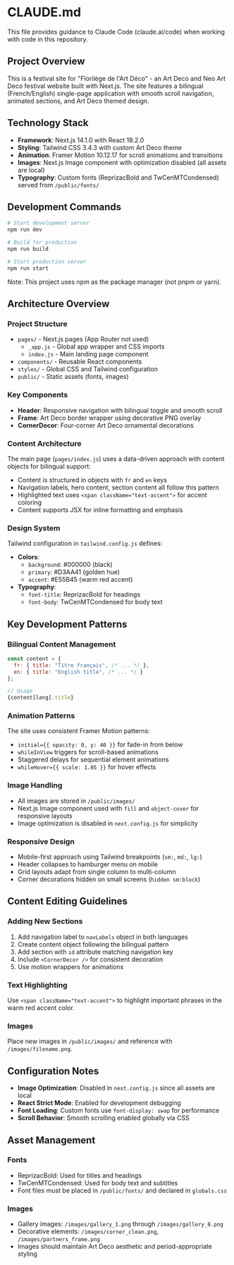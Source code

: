 # CLAUDE.md

This file provides guidance to Claude Code (claude.ai/code) when working with code in this repository.

## Project Overview

This is a festival site for "Florilège de l'Art Déco" - an Art Deco and Neo Art Deco festival website built with Next.js. The site features a bilingual (French/English) single-page application with smooth scroll navigation, animated sections, and Art Deco themed design.

## Technology Stack

- **Framework**: Next.js 14.1.0 with React 18.2.0
- **Styling**: Tailwind CSS 3.4.3 with custom Art Deco theme
- **Animation**: Framer Motion 10.12.17 for scroll animations and transitions
- **Images**: Next.js Image component with optimization disabled (all assets are local)
- **Typography**: Custom fonts (ReprizacBold and TwCenMTCondensed) served from `/public/fonts/`

## Development Commands

```bash
# Start development server
npm run dev

# Build for production
npm run build

# Start production server
npm run start
```

Note: This project uses npm as the package manager (not pnpm or yarn).

## Architecture Overview

### Project Structure
- `pages/` - Next.js pages (App Router not used)
  - `_app.js` - Global app wrapper and CSS imports
  - `index.js` - Main landing page component
- `components/` - Reusable React components
- `styles/` - Global CSS and Tailwind configuration
- `public/` - Static assets (fonts, images)

### Key Components
- **Header**: Responsive navigation with bilingual toggle and smooth scroll
- **Frame**: Art Deco border wrapper using decorative PNG overlay
- **CornerDecor**: Four-corner Art Deco ornamental decorations

### Content Architecture
The main page (`pages/index.js`) uses a data-driven approach with content objects for bilingual support:

- Content is structured in objects with `fr` and `en` keys
- Navigation labels, hero content, section content all follow this pattern
- Highlighted text uses `<span className="text-accent">` for accent coloring
- Content supports JSX for inline formatting and emphasis

### Design System
Tailwind configuration in `tailwind.config.js` defines:
- **Colors**: 
  - `background`: #000000 (black)
  - `primary`: #D3AA41 (golden hue)
  - `accent`: #E55B45 (warm red accent)
- **Typography**:
  - `font-title`: ReprizacBold for headings
  - `font-body`: TwCenMTCondensed for body text

## Key Development Patterns

### Bilingual Content Management
```javascript
const content = {
  fr: { title: "Titre français", /* ... */ },
  en: { title: "English title", /* ... */ }
};

// Usage
{content[lang].title}
```

### Animation Patterns
The site uses consistent Framer Motion patterns:
- `initial={{ opacity: 0, y: 40 }}` for fade-in from below
- `whileInView` triggers for scroll-based animations
- Staggered delays for sequential element animations
- `whileHover={{ scale: 1.05 }}` for hover effects

### Image Handling
- All images are stored in `/public/images/`
- Next.js Image component used with `fill` and `object-cover` for responsive layouts
- Image optimization is disabled in `next.config.js` for simplicity

### Responsive Design
- Mobile-first approach using Tailwind breakpoints (`sm:`, `md:`, `lg:`)
- Header collapses to hamburger menu on mobile
- Grid layouts adapt from single column to multi-column
- Corner decorations hidden on small screens (`hidden sm:block`)

## Content Editing Guidelines

### Adding New Sections
1. Add navigation label to `navLabels` object in both languages
2. Create content object following the bilingual pattern
3. Add section with `id` attribute matching navigation key
4. Include `<CornerDecor />` for consistent decoration
5. Use motion wrappers for animations

### Text Highlighting
Use `<span className="text-accent">` to highlight important phrases in the warm red accent color.

### Images
Place new images in `/public/images/` and reference with `/images/filename.png`.

## Configuration Notes

- **Image Optimization**: Disabled in `next.config.js` since all assets are local
- **React Strict Mode**: Enabled for development debugging
- **Font Loading**: Custom fonts use `font-display: swap` for performance
- **Scroll Behavior**: Smooth scrolling enabled globally via CSS

## Asset Management

### Fonts
- ReprizacBold: Used for titles and headings
- TwCenMTCondensed: Used for body text and subtitles
- Font files must be placed in `/public/fonts/` and declared in `globals.css`

### Images
- Gallery images: `/images/gallery_1.png` through `/images/gallery_8.png`
- Decorative elements: `/images/corner_clean.png`, `/images/partners_frame.png`
- Images should maintain Art Deco aesthetic and period-appropriate styling